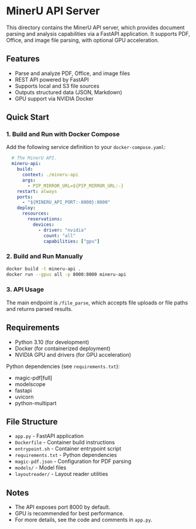 # MinerU API Server

This directory contains the MinerU API server, which provides document parsing and analysis capabilities via a FastAPI application. It supports PDF, Office, and image file parsing, with optional GPU acceleration.

## Features

- Parse and analyze PDF, Office, and image files
- REST API powered by FastAPI
- Supports local and S3 file sources
- Outputs structured data (JSON, Markdown)
- GPU support via NVIDIA Docker

## Quick Start

### 1. Build and Run with Docker Compose

Add the following service definition to your `docker-compose.yaml`:

```yaml
  # The MinerU API.
  mineru-api:
    build:
      context: ./mineru-api
      args:
        - PIP_MIRROR_URL=${PIP_MIRROR_URL:-}
    restart: always
    ports:
      - "${MINERU_API_PORT:-8000}:8000"
    deploy:
      resources:
        reservations:
          devices:
            - driver: "nvidia"
              count: "all"
              capabilities: ["gpu"]
```

### 2. Build and Run Manually

```bash
docker build -t mineru-api .
docker run --gpus all -p 8000:8000 mineru-api
```

### 3. API Usage

The main endpoint is `/file_parse`, which accepts file uploads or file paths and returns parsed results.

## Requirements

- Python 3.10 (for development)
- Docker (for containerized deployment)
- NVIDIA GPU and drivers (for GPU acceleration)

Python dependencies (see `requirements.txt`):

- magic-pdf[full]
- modelscope
- fastapi
- uvicorn
- python-multipart

## File Structure

- `app.py` - FastAPI application
- `Dockerfile` - Container build instructions
- `entrypoint.sh` - Container entrypoint script
- `requirements.txt` - Python dependencies
- `magic-pdf.json` - Configuration for PDF parsing
- `models/` - Model files
- `layoutreader/` - Layout reader utilities

## Notes

- The API exposes port 8000 by default.
- GPU is recommended for best performance.
- For more details, see the code and comments in `app.py`.
